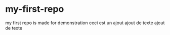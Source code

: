 # my-first-repo
my first repo is made for demonstration
ceci est un ajout
ajout de texte
ajout de texte
